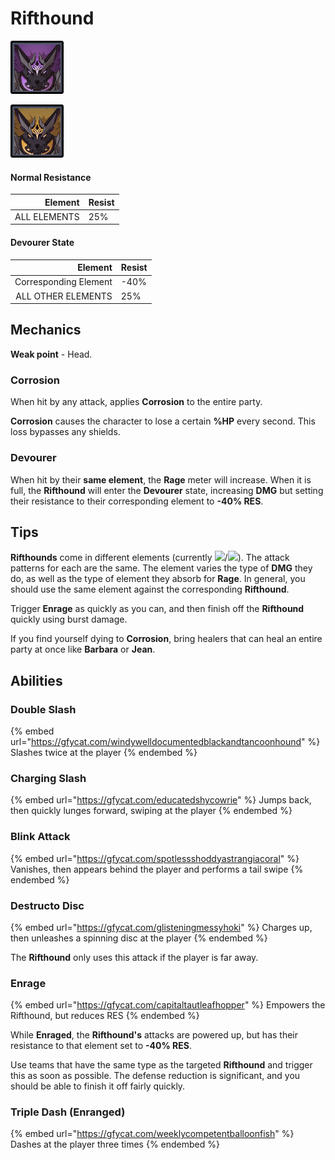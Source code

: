# Rifthound

![Thundercraven](<../../.gitbook/assets/Rockhound (Electro).png>)

![Rockfond](<../../.gitbook/assets/Rockhound (Geo).png>)

#### Normal Resistance

|      Element | Resist |
| -----------: | ------ |
| ALL ELEMENTS | 25%    |

#### Devourer State

|               Element | Resist |
| --------------------: | ------ |
| Corresponding Element | -40%   |
|    ALL OTHER ELEMENTS | 25%    |

## Mechanics

**Weak point** - Head.

### Corrosion

When hit by any attack, applies **Corrosion** to the entire party.

**Corrosion** causes the character to lose a certain **%HP** every second. This loss bypasses any shields.

### Devourer

When hit by their **same element**, the **Rage** meter will increase. When it is full, the **Rifthound** will enter the **Devourer** state, increasing **DMG** but setting their resistance to their corresponding element to **-40% RES**.

## Tips

**Rifthounds** come in different elements (currently ![](../../.gitbook/assets/electro\_small.png)/![](../../.gitbook/assets/geo\_small.png)). The attack patterns for each are the same. The element varies the type of **DMG** they do, as well as the type of element they absorb for **Rage**. In general, you should use the same element against the corresponding **Rifthound**.

Trigger **Enrage** as quickly as you can, and then finish off the **Rifthound** quickly using burst damage.

If you find yourself dying to **Corrosion**, bring healers that can heal an entire party at once like **Barbara** or **Jean**.

## Abilities

### Double Slash

{% embed url="https://gfycat.com/windywelldocumentedblackandtancoonhound" %}
Slashes twice at the player
{% endembed %}

### Charging Slash

{% embed url="https://gfycat.com/educatedshycowrie" %}
Jumps back, then quickly lunges forward, swiping at the player
{% endembed %}

### Blink Attack

{% embed url="https://gfycat.com/spotlessshoddyastrangiacoral" %}
Vanishes, then appears behind the player and performs a tail swipe
{% endembed %}

### Destructo Disc

{% embed url="https://gfycat.com/glisteningmessyhoki" %}
Charges up, then unleashes a spinning disc at the player
{% endembed %}

The **Rifthound** only uses this attack if the player is far away.

### Enrage

{% embed url="https://gfycat.com/capitaltautleafhopper" %}
Empowers the Rifthound, but reduces RES
{% endembed %}

While **Enraged**, the **Rifthound's** attacks are powered up, but has their resistance to that element set to **-40% RES**.

Use teams that have the same type as the targeted **Rifthound** and trigger this as soon as possible. The defense reduction is significant, and you should be able to finish it off fairly quickly.

### Triple Dash (Enranged)

{% embed url="https://gfycat.com/weeklycompetentballoonfish" %}
Dashes at the player three times
{% endembed %}
